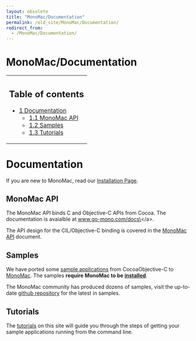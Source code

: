```yaml
---
layout: obsolete
title: "MonoMac/Documentation"
permalink: /old_site/MonoMac/Documentation/
redirect_from:
  - /MonoMac/Documentation/
---
```


MonoMac/Documentation
=====================

<table>
<col width="100%" />
<tbody>
<tr class="odd">
<td align="left"><h2>Table of contents</h2>
<ul>
<li><a href="#documentation">1 Documentation</a>
<ul>
<li><a href="#monomac-api">1.1 MonoMac API</a></li>
<li><a href="#samples">1.2 Samples</a></li>
<li><a href="#tutorials">1.3 Tutorials</a></li>
</ul></li>
</ul></td>
</tr>
</tbody>
</table>

Documentation
=============

If you are new to MonoMac, read our [Installation Page]({{site.github.url}}/old_site/MonoMac#obtaining-monomac "MonoMac").

MonoMac API
-----------

The MonoMac API binds C and Objective-C APIs from Cocoa. The documentation is avaialble at www.go-mono.com/docs\</a\>.

The API design for the CIL/Objective-C binding is covered in the [MonoMac API]({{site.github.url}}/old_site/MonoMac/Documentation/API "MonoMac/Documentation/API") document.

Samples
-------

We have ported some [sample applications](/index.php?title=MonoMac/Documentation/Samples&action=edit&redlink=1 "MonoMac/Documentation/Samples (page does not exist)") from CocoaObjective-C to [MonoMac]({{site.github.url}}/old_site/MonoMac "MonoMac"). The samples **require MonoMac to be [installed]({{site.github.url}}/old_site/MonoMac#obtaining-monomac "MonoMac")**.

The MonoMac community has produced dozens of samples, visit the up-to-date [github repository](https://github.com/mono/monomac/tree/master/samples) for the latest in samples.

Tutorials
---------

The [tutorials](/index.php?title=MonoMac/Tutorials&action=edit&redlink=1 "MonoMac/Tutorials (page does not exist)") on this site will guide you through the steps of getting your sample applications running from the command line.


